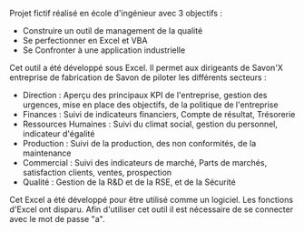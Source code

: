 Projet fictif réalisé en école d'ingénieur avec 3 objectifs :
- Construire un outil de management de la qualité
- Se perfectionner en Excel et VBA
- Se Confronter à une application industrielle

Cet outil a été développé sous Excel. Il permet aux dirigeants de Savon'X entreprise de fabrication de Savon de piloter les différents secteurs :

- Direction : Aperçu des principaux KPI de l'entreprise, gestion des urgences, mise en place des objectifs, de la politique de l'entreprise
- Finances : Suivi de indicateurs financiers, Compte de résultat, Trésorerie
- Ressources Humaines : Suivi du climat social, gestion du personnel, indicateur d'égalité
- Production : Suivi de la production, des non conformités, de la maintenance
- Commercial : Suivi des indicateurs de marché, Parts de marchés, satisfaction clients, ventes, prospection
- Qualité : Gestion de la R&D et de la RSE, et de la Sécurité

Cet Excel a été développé pour être utilisé comme un logiciel. Les fonctions d'Excel ont disparu. Afin d'utiliser cet outil il est nécessaire de se connecter avec le mot de passe "a".
